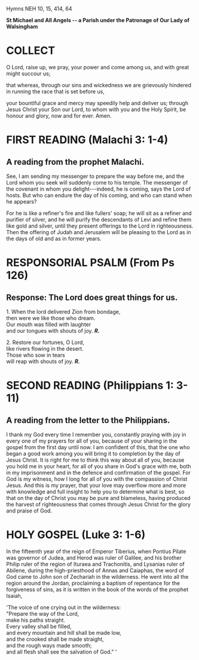 Hymns NEH 10, 15, 414, 64

**St Michael and All Angels -- a Parish under the Patronage of Our Lady
of Walsingham**

# COLLECT

O Lord, raise up, we pray, your power and come among us, and with great
might succour us;

that whereas, through our sins and wickedness we are grievously hindered
in running the race that is set before us,

your bountiful grace and mercy may speedily help and deliver us; through
Jesus Christ your Son our Lord, to whom with you and the Holy Spirit, be
honour and glory, now and for ever. Amen.

# FIRST READING (Malachi 3: 1-4)

## A reading from the prophet Malachi.

See, I am sending my messenger to prepare the way before me, and the
Lord whom you seek will suddenly come to his temple. The messenger of
the covenant in whom you delight---indeed, he is coming, says
the Lord of hosts. But who can endure the day of his coming, and who can
stand when he appears?

For he is like a refiner's fire and like fullers' soap; he will sit as a
refiner and purifier of silver, and he will purify the descendants of
Levi and refine them like gold and silver, until they present offerings
to the Lord in righteousness. Then the offering of Judah and Jerusalem
will be pleasing to the Lord as in the days of old and as in former
years.

# RESPONSORIAL PSALM (From Ps 126)

## Response: The Lord does great things for us.

1\. When the lord delivered Zion from bondage,\
then were we like those who dream.\
Our mouth was filled with laughter\
and our tongues with shouts of joy. ***R.***

2\. Restore our fortunes, O Lord,\
like rivers flowing in the desert.\
Those who sow in tears\
will reap with shouts of joy. ***R.***

# SECOND READING (Philippians 1: 3-11)

## A reading from the letter to the Philippians.

I thank my God every time I remember you, constantly praying with joy in
every one of my prayers for all of you, because of your sharing in the
gospel from the first day until now. I am confident of this, that the
one who began a good work among you will bring it to completion by the
day of Jesus Christ. It is right for me to think this way about all of
you, because you hold me in your heart, for all of you share in God's
grace with me, both in my imprisonment and in the defence and
confirmation of the gospel. For God is my witness, how I long for all of
you with the compassion of Christ Jesus. And this is my prayer, that
your love may overflow more and more with knowledge and full insight to
help you to determine what is best, so that on the day of Christ you may
be pure and blameless, having produced the harvest of righteousness that
comes through Jesus Christ for the glory and praise of God.

# HOLY GOSPEL (Luke 3: 1-6)

In the fifteenth year of the reign of Emperor Tiberius, when Pontius
Pilate was governor of Judea, and Herod was ruler of Galilee, and his
brother Philip ruler of the region of Ituraea and Trachonitis, and
Lysanias ruler of Abilene, during the high-priesthood of Annas and
Caiaphas, the word of God came to John son of Zechariah in the
wilderness. He went into all the region around the Jordan, proclaiming a
baptism of repentance for the forgiveness of sins, as it is written in
the book of the words of the prophet Isaiah,

'The voice of one crying out in the wilderness:\
"Prepare the way of the Lord,\
   make his paths straight.\
Every valley shall be filled,\
   and every mountain and hill shall be made low,\
and the crooked shall be made straight,\
   and the rough ways made smooth;\
and all flesh shall see the salvation of God." '

